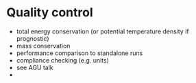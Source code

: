 # Quality control

- total energy conservation (or potential temperature density if prognostic)
- mass conservation
- performance comparison to standalone runs
- compliance checking (e.g. units)
- see AGU talk
-